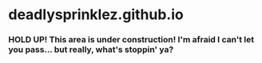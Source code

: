 deadlysprinklez.github.io
=========================
### HOLD UP! This area is under construction! I'm afraid I can't let you pass... but really, what's stoppin' ya?
